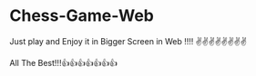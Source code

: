# Chess-Game-Web

Just play and Enjoy it in Bigger Screen in Web !!!! ✌️✌️✌️✌️✌️✌️✌️✌️

All The Best!!!👍👍👍👍👍👍👍
